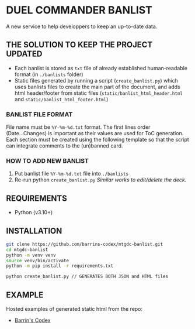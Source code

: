 # DUEL COMMANDER BANLIST
A new service to help developpers to keep an up-to-date data.

## THE SOLUTION TO KEEP THE PROJECT UPDATED
* Each banlist is stored as `txt` file of already established human-readable format (in `./banlists` folder)
* Static files generated by running a script (`create_banlist.py`) which uses banlists files to create the main part of the document, and adds html header/footer from static files (`static/banlist_html_header.html` and `static/banlist_html_footer.html`)

### BANLIST FILE FORMAT
File name must be `%Y-%m-%d.txt` format. The first lines order (Date...Changes) is important as their values are used for ToC generation. Each section must be created using the following template so that the script can integrate comments to the (un)banned card.

### HOW TO ADD NEW BANLIST
1. Put banlist file `%Y-%m-%d.txt` file into `./banlists`
1. Re-run python `create_banlist.py`
*Similar works to edit/delete the deck.*

## REQUIREMENTS
* Python (v3.10+)

## INSTALLATION
```bash
git clone https://github.com/barrins-codex/mtgdc-banlist.git
cd mtgdc-banlist
python -m venv venv
source venv/bin/activate
python -m pip install -r requirements.txt

python create_banlist.py // GENERATES BOTH JSON and HTML files
```

## EXAMPLE
Hosted examples of generated static html from the repo:
* [Barrin's Codex](https://banlist-beta.barrins-codex.org)
